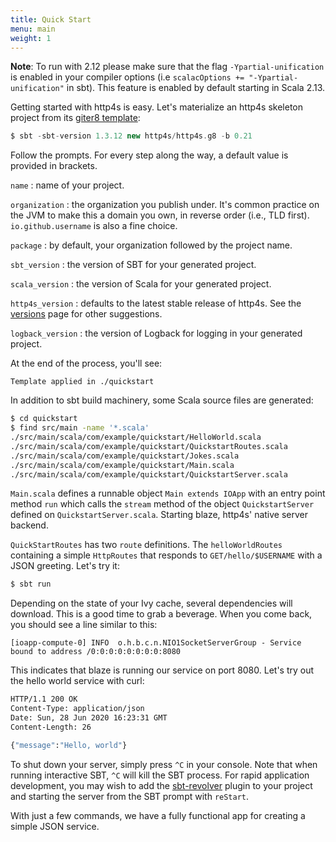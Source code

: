 ```yaml
---
title: Quick Start
menu: main
weight: 1
---
```


**Note**: To run with 2.12 please make sure that the flag `-Ypartial-unification`  
is enabled in your compiler options (i.e `scalacOptions += "-Ypartial-unification"` in sbt).
This feature is enabled by default starting in Scala 2.13.


Getting started with http4s is easy.  Let's materialize an http4s
skeleton project from its [giter8 template]:

```sbt
$ sbt -sbt-version 1.3.12 new http4s/http4s.g8 -b 0.21
```

Follow the prompts.  For every step along the way, a default value is
provided in brackets.

`name`
: name of your project.

`organization`
: the organization you publish under.  It's common practice on the JVM
to make this a domain you own, in reverse order (i.e., TLD first).
`io.github.username` is also a fine choice.

`package`
: by default, your organization followed by the project name.

`sbt_version`
: the version of SBT for your generated project.

`scala_version`
: the version of Scala for your generated project. 

`http4s_version`
: defaults to the latest stable release of http4s.  See
  the [versions] page for other suggestions.

`logback_version`
: the version of Logback for logging in your generated project.

At the end of the process, you'll see:

```
Template applied in ./quickstart
```

In addition to sbt build machinery, some Scala source files are
generated:

```sh
$ cd quickstart
$ find src/main -name '*.scala'
./src/main/scala/com/example/quickstart/HelloWorld.scala
./src/main/scala/com/example/quickstart/QuickstartRoutes.scala
./src/main/scala/com/example/quickstart/Jokes.scala
./src/main/scala/com/example/quickstart/Main.scala
./src/main/scala/com/example/quickstart/QuickstartServer.scala
```
`Main.scala` defines a runnable object `Main extends IOApp` with an entry point method `run` 
which calls the `stream` method of the object `QuickstartServer` defined on `QuickstartServer.scala`.
Starting blaze, http4s' native server backend.

`QuickStartRoutes` has two `route` definitions. The `helloWorldRoutes` containing a simple `HttpRoutes` 
that responds to `GET/hello/$USERNAME` with a JSON greeting.  Let's try it:

```sh
$ sbt run
```

Depending on the state of your Ivy cache, several dependencies will
download.  This is a good time to grab a beverage.  When you come
back, you should see a line similar to this:

```
[ioapp-compute-0] INFO  o.h.b.c.n.NIO1SocketServerGroup - Service bound to address /0:0:0:0:0:0:0:0:8080 
```

This indicates that blaze is running our service on port 8080. Let's try out the
hello world service with curl:

```sh
HTTP/1.1 200 OK
Content-Type: application/json
Date: Sun, 28 Jun 2020 16:23:31 GMT
Content-Length: 26

{"message":"Hello, world"}
```

To shut down your server, simply press `^C` in your console. Note that
when running interactive SBT, `^C` will kill the SBT process. For rapid
application development, you may wish to add the [sbt-revolver] plugin
to your project and starting the server from the SBT prompt with `reStart`.

With just a few commands, we have a fully functional app for creating
a simple JSON service.

[giter8 template]: https://github.com/http4s/http4s.g8
[versions]: /versions/
[sbt-revolver]: https://github.com/spray/sbt-revolver
